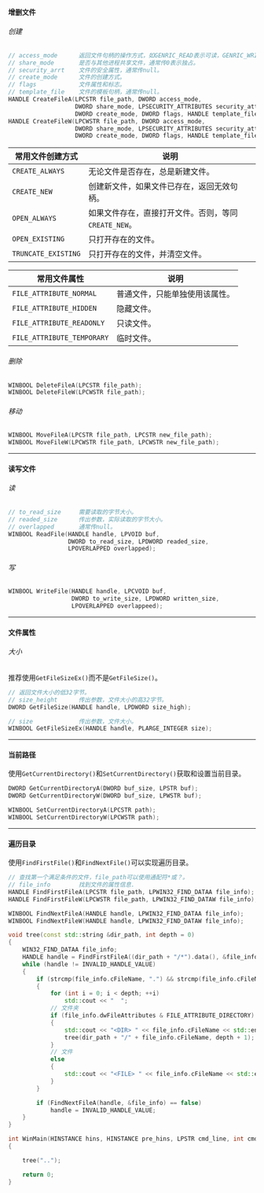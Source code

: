 #### 增删文件

###### 创建

```cpp
// access_mode		返回文件句柄的操作方式，如GENRIC_READ表示可读，GENRIC_WRITE表示可写。
// share_mode		是否与其他进程共享文件，通常传0表示独占。
// security_arrt	文件的安全属性，通常传null。
// create_mode		文件的创建方式。
// flags		 	文件属性和标志。
// template_file	文件的模板句柄，通常传null。
HANDLE CreateFileA(LPCSTR file_path, DWORD access_mode,
                   DWORD share_mode, LPSECURITY_ATTRIBUTES security_attr,
                   DWORD create_mode, DWORD flags, HANDLE template_file);
HANDLE CreateFileW(LPCWSTR file_path, DWORD access_mode,
                   DWORD share_mode, LPSECURITY_ATTRIBUTES security_attr,
                   DWORD create_mode, DWORD flags, HANDLE template_file);
```

| 常用文件创建方式    | 说明                                                 |
| ------------------- | ---------------------------------------------------- |
| `CREATE_ALWAYS`     | 无论文件是否存在，总是新建文件。                     |
| `CREATE_NEW`        | 创建新文件，如果文件已存在，返回无效句柄。           |
| `OPEN_ALWAYS`       | 如果文件存在，直接打开文件。否则，等同`CREATE_NEW`。 |
| `OPEN_EXISTING`     | 只打开存在的文件。                                   |
| `TRUNCATE_EXISTING` | 只打开存在的文件，并清空文件。                       |

| 常用文件属性               | 说明                           |
| -------------------------- | ------------------------------ |
| `FILE_ATTRIBUTE_NORMAL`    | 普通文件，只能单独使用该属性。 |
| `FILE_ATTRIBUTE_HIDDEN`    | 隐藏文件。                     |
| `FILE_ATTRIBUTE_READONLY`  | 只读文件。                     |
| `FILE_ATTRIBUTE_TEMPORARY` | 临时文件。                     |

###### 删除

````cpp
WINBOOL DeleteFileA(LPCSTR file_path);
WINBOOL DeleteFileW(LPCWSTR file_path);
````

###### 移动

```cpp
WINBOOL MoveFileA(LPCSTR file_path, LPCSTR new_file_path);
WINBOOL MoveFileW(LPCWSTR file_path, LPCWSTR new_file_path);
```

---

#### 读写文件

###### 读

````cpp
// to_read_size		需要读取的字节大小。
// readed_size		传出参数，实际读取的字节大小。
// overlapped		通常传null。
WINBOOL ReadFile(HANDLE handle, LPVOID buf, 
                 DWORD to_read_size, LPDWORD readed_size, 
                 LPOVERLAPPED overlapped);
````

###### 写

```cpp
WINBOOL WriteFile(HANDLE handle, LPCVOID buf, 
                  DWORD to_write_size, LPDWORD written_size, 
                  LPOVERLAPPED overlappeed);
```

---

#### 文件属性

###### 大小

推荐使用`GetFileSizeEx()`而不是`GetFileSize()`。

```cpp
// 返回文件大小的低32字节。
// size_height		传出参数，文件大小的高32字节。
DWORD GetFileSize(HANDLE handle, LPDWORD size_high);

// size				传出参数，文件大小。
WINBOOL GetFileSizeEx(HANDLE handle, PLARGE_INTEGER size);
```

---

#### 当前路径

使用`GetCurrentDirectory()`和`SetCurrentDirectory()`获取和设置当前目录。

```cpp
DWORD GetCurrentDirectoryA(DWORD buf_size, LPSTR buf);
DWORD GetCurrentDirectoryW(DWORD buf_size, LPWSTR buf);

WINBOOL SetCurrentDirectoryA(LPCSTR path);
WINBOOL SetCurrentDirectoryW(LPCWSTR path);
```

---

#### 遍历目录

使用`FindFirstFile()`和`FindNextFile()`可以实现遍历目录。

```cpp
// 查找第一个满足条件的文件，file_path可以使用通配符*或？。
// file_info		找到文件的属性信息.
HANDLE FindFirstFileA(LPCSTR file_path, LPWIN32_FIND_DATAA file_info);
HANDLE FindFirstFileW(LPCWSTR file_path, LPWIN32_FIND_DATAW file_info);

WINBOOL FindNextFileA(HANDLE handle, LPWIN32_FIND_DATAA file_info);
WINBOOL FindNextFileW(HANDLE handle, LPWIN32_FIND_DATAW file_info);
```

```cpp
void tree(const std::string &dir_path, int depth = 0)
{
    WIN32_FIND_DATAA file_info;
    HANDLE handle = FindFirstFileA((dir_path + "/*").data(), &file_info);
    while (handle != INVALID_HANDLE_VALUE)
    {
        if (strcmp(file_info.cFileName, ".") && strcmp(file_info.cFileName, ".."))
        {
            for (int i = 0; i < depth; ++i)
                std::cout << "  ";
            // 文件夹
            if (file_info.dwFileAttributes & FILE_ATTRIBUTE_DIRECTORY)
            {
                std::cout << "<DIR> " << file_info.cFileName << std::endl;
                tree(dir_path + "/" + file_info.cFileName, depth + 1);
            }
            // 文件
            else
            {
                std::cout << "<FILE> " << file_info.cFileName << std::endl;
            }
        }

        if (FindNextFileA(handle, &file_info) == false)
            handle = INVALID_HANDLE_VALUE;
    }
}

int WinMain(HINSTANCE hins, HINSTANCE pre_hins, LPSTR cmd_line, int cmd_show)
{

    tree("..");

    return 0;
}

```

